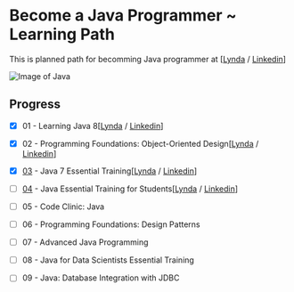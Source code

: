 Become a Java Programmer ~ Learning Path
===========

This is planned path for becomming Java programmer at [[Lynda](https://www.lynda.com/learning-paths/Developer/become-a-java-programmer) / [Linkedin](https://www.linkedin.com/learning/paths/become-a-java-programmer)] <br>

![Image of Java](https://memegenerator.net/img/instances/500x/78221051/become-a-java-programmer.jpg)

## Progress

- [x] 01 - Learning Java 8[[Lynda](https://www.lynda.com/Java-tutorials/Learning-Java-8/184457-2.html?srchtrk=index%3a1%0alinktypeid%3a2%0aq%3a+Learning+Java+8%0apage%3a1%0as%3arelevance%0asa%3atrue%0aproducttypeid%3a2) / [Linkedin](https://www.linkedin.com/learning/learning-java-8)]
- [x] 02 - Programming Foundations: Object-Oriented Design[[Lynda](https://www.lynda.com/Java-tutorials/Foundations-Programming-Object-Oriented-Design/96949-2.html) / [Linkedin](https://www.linkedin.com/learning/programming-foundations-object-oriented-design)]
- [x] [03](https://github.com/developersCradle/MyProjects/tree/master/Java/Become%20a%20Java%20Programmer%20-%20Learning%20Path/Java%207%20Essential%20Training) - Java 7 Essential Training[[Lynda](https://www.lynda.com/Java-tutorials/Java-Essential-Training/377484-2.html?srchtrk=index%3a4%0alinktypeid%3a2%0aq%3ajava+essential%0apage%3a1%0as%3arelevance%0asa%3atrue%0aproducttypeid%3a2) / [Linkedin](https://www.linkedin.com/learning/java-8-essential-training/next-steps)]
- [ ] [04](https://github.com/developersCradle/MyProjects/tree/master/Java/Become%20a%20Java%20Programmer%20-%20Learning%20Path/Java%20Essential%20Training%20for%20Students) - Java Essential Training for Students[[Lynda](https://www.lynda.com/Java-tutorials/Java-Essential-Training-Students/375490-2.html?srchtrk=index%3a1%0alinktypeid%3a2%0aq%3aJava+Essential+Training+for+Students%0apage%3a1%0as%3arelevance%0asa%3atrue%0aproducttypeid%3a2) / [Linkedin](https://www.linkedin.com/learning/java-essential-training-for-students)]
- [ ] 05 - Code Clinic: Java
- [ ] 06 - Programming Foundations: Design Patterns
- [ ] 07 - Advanced Java Programming 
- [ ] 08 - Java for Data Scientists Essential Training
- [ ] 09 - Java: Database Integration with JDBC



